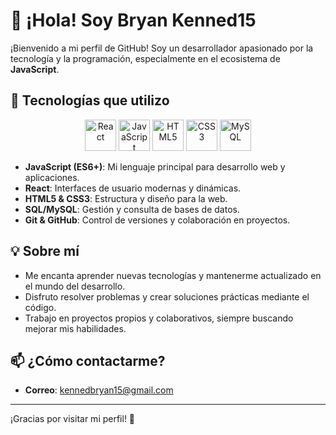 # 👋 ¡Hola! Soy Bryan Kenned15

¡Bienvenido a mi perfil de GitHub! Soy un desarrollador apasionado por la tecnología y la programación, especialmente en el ecosistema de **JavaScript**.

## 🚀 Tecnologías que utilizo

<p align="center">
  <img src="https://cdn.jsdelivr.net/gh/devicons/devicon/icons/react/react-original.svg" alt="React" width="50" height="50"/>
  <img src="https://cdn.jsdelivr.net/gh/devicons/devicon/icons/javascript/javascript-original.svg" alt="JavaScript" width="50" height="50"/>
  <img src="https://cdn.jsdelivr.net/gh/devicons/devicon/icons/html5/html5-original.svg" alt="HTML5" width="50" height="50"/>
  <img src="https://cdn.jsdelivr.net/gh/devicons/devicon/icons/css3/css3-original.svg" alt="CSS3" width="50" height="50"/>
  <img src="https://cdn.jsdelivr.net/gh/devicons/devicon/icons/mysql/mysql-original.svg" alt="MySQL" width="50" height="50"/>
</p>

- **JavaScript (ES6+)**: Mi lenguaje principal para desarrollo web y aplicaciones.
- **React**: Interfaces de usuario modernas y dinámicas.
- **HTML5 & CSS3**: Estructura y diseño para la web.
- **SQL/MySQL**: Gestión y consulta de bases de datos.
- **Git & GitHub**: Control de versiones y colaboración en proyectos.

## 💡 Sobre mí

- Me encanta aprender nuevas tecnologías y mantenerme actualizado en el mundo del desarrollo.
- Disfruto resolver problemas y crear soluciones prácticas mediante el código.
- Trabajo en proyectos propios y colaborativos, siempre buscando mejorar mis habilidades.

## 📫 ¿Cómo contactarme?

- **Correo**: kennedbryan15@gmail.com

---

¡Gracias por visitar mi perfil! 🚀
